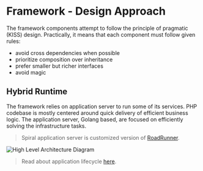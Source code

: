 # Framework - Design Approach
The framework components attempt to follow the principle of pragmatic (KISS) design. Practically, it means that each 
component must follow given rules:
- avoid cross dependencies when possible
- prioritize composition over inheritance
- prefer smaller but richer interfaces
- avoid magic

## Hybrid Runtime
The framework relies on application server to run some of its services. PHP codebase is mostly centered around quick delivery
of efficient business logic. The application server, Golang based, are focused on efficiently solving the infrastructure tasks.

> Spiral application server is customized version of [RoadRunner](https://roadrunner.dev).

![High Level Architecture Diagram](https://user-images.githubusercontent.com/796136/64451724-762d0800-d0ed-11e9-8c34-9c054a7bb0bd.png)

> Read about application lifecycle [here](/basic/workers.md).
